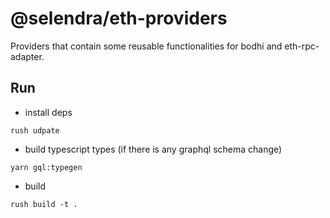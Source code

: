 # @selendra/eth-providers

Providers that contain some reusable functionalities for bodhi and eth-rpc-adapter.

## Run
- install deps
```
rush udpate
```

- build typescript types (if there is any graphql schema change)
```
yarn gql:typegen
```

- build
```
rush build -t .
```